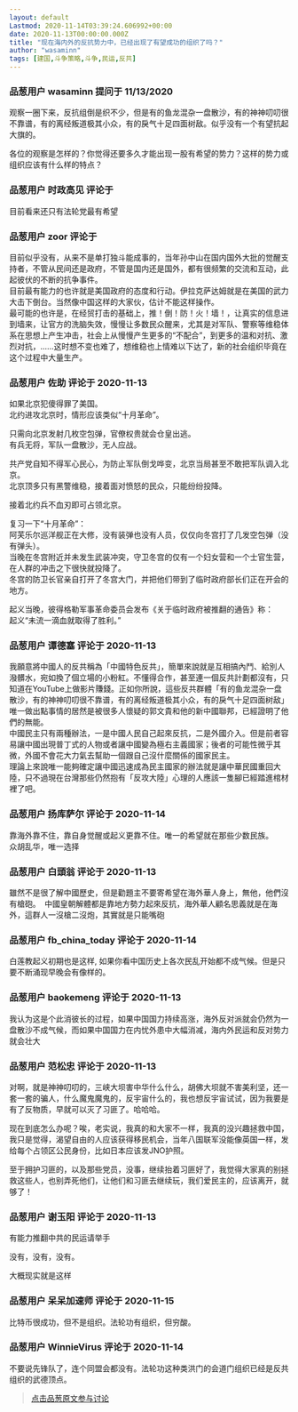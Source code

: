 ```yaml
---
layout: default
Lastmod: 2020-11-14T03:39:24.606992+00:00
date: 2020-11-13T00:00:00.000Z
title: "现在海内外的反抗势力中，已经出现了有望成功的组织了吗？"
author: "wasaminn"
tags: [建国,斗争策略,斗争,民运,反共]
---
```



### 品葱用户 **wasaminn** 提问于 11/13/2020
    
观察一圈下来，反抗组倒是织不少，但是有的鱼龙混杂一盘散沙，有的神神叨叨很不靠谱，有的离经叛道极其小众，有的戾气十足四面树敌。似乎没有一个有望抗起大旗的。  
  
各位的观察是怎样的？你觉得还要多久才能出现一股有希望的势力？这样的势力或组织应该有什么样的特点？
    
                

### 品葱用户 **时政高见** 评论于 
        
目前看来还只有法轮党最有希望
        
                

### 品葱用户 **zoor** 评论于 
        
目前似乎没有，从来不是单打独斗能成事的，当年孙中山在国内国外大批的觉醒支持者，不管从民间还是政府，不管是国内还是国外，都有很频繁的交流和互动，此起彼伏的不断的抗争事件。  
目前最有能力的也许就是美国政府的态度和行动。伊拉克萨达姆就是在美国的武力大击下倒台。当然像中国这样的大家伙，估计不能这样操作。  
最可能的也许是，在经贸打击的基础上，推！倒！防！火！墙！，让真实的信息进到墙来，让官方的洗脑失效，慢慢让多数民众醒来，尤其是对军队、警察等维稳体系在思想上产生冲击，社会上从慢慢产生更多的“不配合”，到更多的温和对抗、激烈对抗，......这时想不变也难了，想维稳也上情难以下达了，新的社会组织毕竟在这个过程中大量生产。
        
                

### 品葱用户 **佐助** 评论于 2020-11-13
        
如果北京犯傻得罪了美国。  
北约进攻北京时，情形应该类似“十月革命”。  
  
只需向北京发射几枚空包弹，官僚权贵就会仓皇出逃。  
有兵无将，军队一盘散沙，无人应战。  
  
共产党自知不得军心民心，为防止军队倒戈哗变，北京当局甚至不敢把军队调入北京。  
北京顶多只有黑警维稳，接着面对愤怒的民众，只能纷纷投降。  
  
接着北约兵不血刃即可占领北京。  
  
  
复习一下“十月革命”：  
阿芙乐尔巡洋舰正在大修，没有装弹也没有人员，仅仅向冬宫打了几发空包弹（没有弹头）。  
当晚在冬宫附近并未发生武装冲突，守卫冬宫的仅有一个妇女营和一个士官生营，在人群的冲击之下很快就投降了。  
冬宫的防卫长官亲自打开了冬宫大门，并把他们带到了临时政府部长们正在开会的地方。  
  
起义当晚，彼得格勒军事革命委员会发布《关于临时政府被推翻的通告》称：  
起义“未流一滴血就取得了胜利。”
        
                

### 品葱用户 **谭德塞** 评论于 2020-11-13
        
我願意將中國人的反共稱為「中國特色反共」，簡單來說就是互相搞內鬥、給別人潑髒水，宛如換了個立場的小粉紅。不懂得合作，甚至連一個反共計劃都沒有，只知道在YouTube上做影片賺錢。正如你所說，這些反共群體「有的鱼龙混杂一盘散沙，有的神神叨叨很不靠谱，有的离经叛道极其小众，有的戾气十足四面树敌」唯一做出點事情的居然是被很多人懷疑的郭文貴和他的新中國聯邦，已經證明了他們的無能。  
中國民主只有兩種辦法，一是中國人民自己起來反抗，二是外國介入。但是前者容易讓中國出現普丁式的人物或者讓中國變為極右主義國家；後者的可能性微乎其微，外國不會花大力氣去幫助一個跟自己沒什麼關係的國家民主。  
理論上來說唯一能夠確定讓中國迅速成為民主國家的辦法就是讓中華民國重回大陸，只不過現在台灣那些仍然抱有「反攻大陸」心理的人應該一隻腳已經踏進棺材裡了吧。
        
                

### 品葱用户 **扬库萨尔** 评论于 2020-11-14
        
靠海外靠不住，靠自身觉醒或起义更靠不住。唯一的希望就在那些少数民族。  
众胡乱华，唯一选择
        
                

### 品葱用户 **白頭翁** 评论于 2020-11-13
        
雖然不是很了解中國歷史，但是勸題主不要寄希望在海外華人身上，無他，他們沒有槍砲。  中國皇朝解體都是靠地方勢力起來反抗，海外華人顧名思義就是在海外，這群人一沒槍二沒炮，其實就是只能嘴砲
        
                

### 品葱用户 **fb_china_today** 评论于 2020-11-14
        
白莲教起义初期也是这样, 如果你看中国历史上各次民乱开始都不成气候。但是只要不断涌现早晚会有像样的。
        
                

### 品葱用户 **baokemeng** 评论于 2020-11-13
        
我认为这是个此消彼长的过程，如果中国国力持续高涨，海外反对派就会仍然为一盘散沙不成气候，而如果中国国力在内忧外患中大幅消减，海内外民运和反对势力就会壮大
        
                

### 品葱用户 **范松忠** 评论于 2020-11-13
        
对啊，就是神神叨叨的，三峡大坝害中华什么什么，胡佛大坝就不害美利坚，还一套一套的骗人，什么魔鬼魔鬼的，反宇宙什么的，我也想反宇宙试试，因为我要是有了反物质，早就可以灭了习匪了。哈哈哈。  
  
现在到底怎么办呢？唉，老实说，我真的和大家不一样，我真的没兴趣拯救中国，我只是觉得，渴望自由的人应该获得移民机会，当年八国联军没能像英国一样，发给每个占领区公民身份，比如日本应该发JNO护照。  
  
至于拥护习匪的，以及那些党员，没事，继续抬着习匪好了，我觉得大家真的别拯救这些人，也别弄死他们，让他们和习匪去继续玩，我们爱民主的，应该离开，就够了！
        
                

### 品葱用户 **谢玉阳** 评论于 2020-11-13
        
有能力推翻中共的民运请举手  
  
没有，没有，没有。  
  
大概现实就是这样
        
                

### 品葱用户 **呆呆加速师** 评论于 2020-11-15
        
比特币很成功，但不是组织。法轮功有组织，但穷酸。
        
                

### 品葱用户 **WinnieVirus** 评论于 2020-11-14
        
不要说先锋队了，连个同盟会都没有。法轮功这种类洪门的会道门组织已经是反共组织的武德顶点。
        
                





> [点击品葱原文参与讨论](https://pincong.rocks/question/33483)


